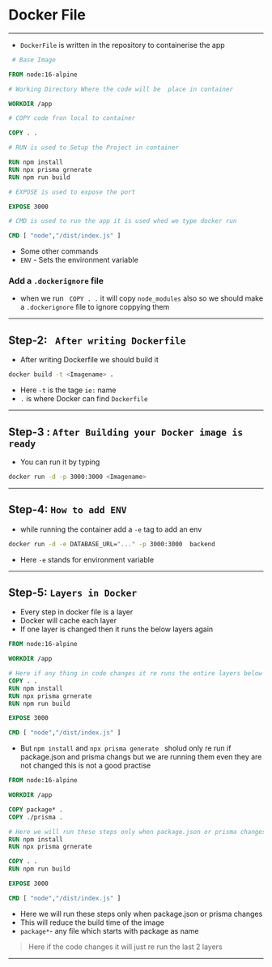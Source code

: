 # Docker File
---
- `DockerFile` is written in the repository to containerise the app 
```Dockerfile
 # Base Image

FROM node:16-alpine  

# Working Directory Where the code will be  place in container

WORKDIR /app  

# COPY code fron local to container

COPY . .    

# RUN is used to Setup the Project in container

RUN npm install 
RUN npx prisma grnerate
RUN npm run build

# EXPOSE is used to expose the port

EXPOSE 3000

# CMD is used to run the app it is used whed we type docker run 

CMD [ "node","/dist/index.js" ]
```

- Some other commands
- `ENV` - Sets the environment variable

### Add a `.dockerignore` file

- when we run ` COPY . .`  it will copy `node_modules` also so we should make a `.dockerignore` file to ignore coppying them 

---
## Step-2: ` After writing Dockerfile` 

- After writing Dockerfile we should build it

```bash
docker build -t <Imagename> .

```
- Here `-t` is the tage `ie:` name 
- `.` is where Docker can find `Dockerfile`
---
##  Step-3 : `After Building your Docker image is ready `

- You can run it by typing 
```bash
docker run -d -p 3000:3000 <Imagename>
```
---
##  Step-4: `How to add ENV`

- while running the container add a `-e` tag to add an env 
```bash
docker run -d -e DATABASE_URL="..." -p 3000:3000  backend
```
- Here `-e` stands for environment variable
---
## Step-5: `Layers in Docker`
- Every step in docker file is a layer 
- Docker will cache each layer
- If one layer is changed then it runs the below layers again 
```Dockerfile
FROM node:16-alpine

WORKDIR /app

# Here if any thing in code changes it re runs the entire layers below it 
COPY . . 
RUN npm install
RUN npx prisma grnerate
RUN npm run build

EXPOSE 3000

CMD [ "node","/dist/index.js" ]
```
- But `npm install` and `npx prisma generate ` sholud only re run if package.json and prisma changs but we are running them even they are not changed  this is not a good practise 

```Dockerfile
FROM node:16-alpine

WORKDIR /app

COPY package* .
COPY ./prisma .

# Here we will run these steps only when package.json or prisma changes 
RUN npm install
RUN npx prisma grnerate

COPY . .
RUN npm run build

EXPOSE 3000

CMD [ "node","/dist/index.js" ]
```
- Here we will run these steps only when package.json or prisma changes
- This will reduce the build time of the image 
- `package*`- any file which starts with package as name 
> Here if the code changes it will just re run the last 2 layers 
---